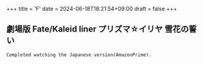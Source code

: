 +++
title = 'F'
date = 2024-06-18T18:21:54+09:00
draft = false
+++

## 劇場版 Fate/Kaleid liner プリズマ☆イリヤ 雪花の誓い
```
Completed watching the Japanese version(AmazonPrime).
```